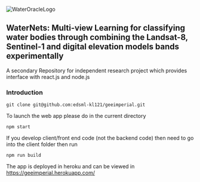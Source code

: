 
![WaterOracleLogo](https://user-images.githubusercontent.com/90031508/183531098-494a5819-7714-4f72-8ff8-d038982eb5f0.png)

## WaterNets: Multi-view Learning for classifying water bodies through combining the Landsat-8, Sentinel-1 and digital elevation models bands experimentally

A secondary Repository for independent research project which provides interface with react.js and node.js

### Introduction

```
git clone git@github.com:edsml-kl121/geeimperial.git
```

To launch the web app please do in the current directory
```
npm start
```

If you develop client/front end code (not the backend code) then need to go into the client folder then run

```
npm run build
```

The app is deployed in heroku and can be viewed in https://geeimperial.herokuapp.com/

